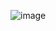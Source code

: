 ![image](https://user-images.githubusercontent.com/40334679/191092972-53448117-4638-4b5f-a94e-f7c2c42baf05.png)
